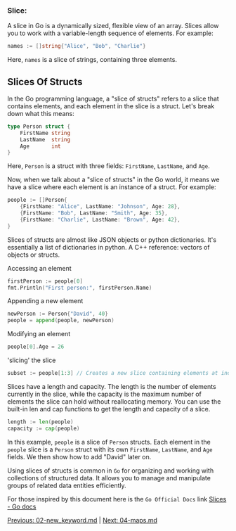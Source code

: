### Slice: 

A slice in Go is a dynamically sized, flexible view of an array. Slices allow you to work with a variable-length sequence of elements. For example:

   ```go
   names := []string{"Alice", "Bob", "Charlie"}
   ```

   Here, `names` is a slice of strings, containing three elements.


## Slices Of Structs

In the Go programming language, a "slice of structs" refers to a slice that contains elements, and each element in the slice is a struct. Let's break down what this means:

   ```go
   type Person struct {
       FirstName string
       LastName  string
       Age       int
   }
   ```

   Here, `Person` is a struct with three fields: `FirstName`, `LastName`, and `Age`.

Now, when we talk about a "slice of structs" in the Go world, it means we have a slice where each element is an instance of a struct. For example:

```go
people := []Person{
    {FirstName: "Alice", LastName: "Johnson", Age: 28},
    {FirstName: "Bob", LastName: "Smith", Age: 35},
    {FirstName: "Charlie", LastName: "Brown", Age: 42},
}
```

Slices of structs are almost like JSON objects or python dictionaries. It's essentially a list of dictionaries in python. A C++ reference: vectors of objects or structs. 


Accessing an element

```go
firstPerson := people[0]
fmt.Println("First person:", firstPerson.Name)
```

Appending a new element

```go
newPerson := Person{"David", 40}
people = append(people, newPerson)
```

Modifying an element

```go
people[0].Age = 26
```

'slicing' the slice
```go
subset := people[1:3] // Creates a new slice containing elements at index 1 and 2
```

Slices have a length and capacity. The length is the number of elements currently in the slice, while the capacity is the maximum number of elements the slice can hold without reallocating memory.
You can use the built-in len and cap functions to get the length and capacity of a slice.
```go
length := len(people)
capacity := cap(people)
```



In this example, `people` is a slice of `Person` structs. Each element in the `people` slice is a `Person` struct with its own `FirstName`, `LastName`, and `Age` fields. We then show how to add "David" later on. 

Using slices of structs is common in `Go` for organizing and working with collections of structured data. It allows you to manage and manipulate groups of related data entities efficiently.

For those inspired by this document here is the `Go Official Docs` link [Slices - Go docs](https://go.dev/blog/slices-intro)


[Previous: 02-new_keyword.md](02-new_keyword.md) | [Next: 04-maps.md](04-maps.md)
